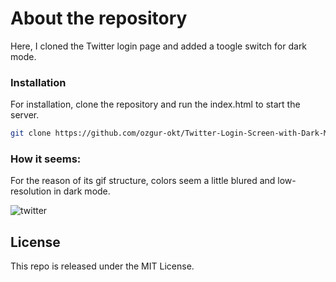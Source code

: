 # About the repository

Here, I cloned the Twitter login page and added a toogle switch for dark mode.


### Installation

For installation, clone the repository and run the index.html to start the server.

```sh
git clone https://github.com/ozgur-okt/Twitter-Login-Screen-with-Dark-Mode-Toggle

```
### How it seems:
For the reason of its gif structure, colors seem a little blured and low-resolution in dark mode.

![twitter](https://user-images.githubusercontent.com/73358116/149764119-d51ddf53-e603-45c4-b720-654a03a9f3a6.gif)


## License
This repo is released under the MIT License.

